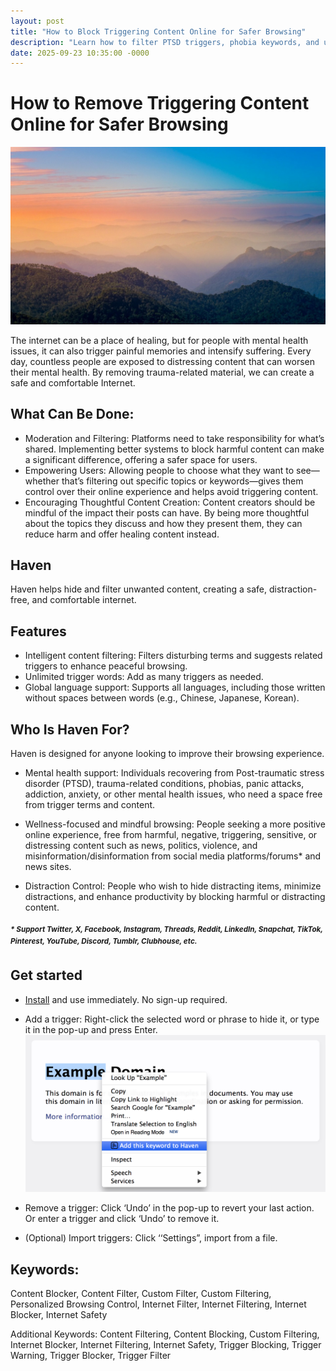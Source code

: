 ```yaml
---
layout: post
title: "How to Block Triggering Content Online for Safer Browsing"
description: "Learn how to filter PTSD triggers, phobia keywords, and unwanted content using Haven."
date: 2025-09-23 10:35:00 -0000
---
```


# How to Remove Triggering Content Online for Safer Browsing

![Haven Screenshot](/assets/images/Haven-navi-on-unsplash.jpeg)

The internet can be a place of healing, but for people with mental health issues, it can also trigger painful memories and intensify suffering. Every day, countless people are exposed to distressing content that can worsen their mental health. By removing trauma-related material, we can create a safe and comfortable Internet.


## What Can Be Done:

- Moderation and Filtering: Platforms need to take responsibility for what’s shared. Implementing better systems to block harmful content can make a significant difference, offering a safer space for users.
- Empowering Users: Allowing people to choose what they want to see—whether that’s filtering out specific topics or keywords—gives them control over their online experience and helps avoid triggering content.
- Encouraging Thoughtful Content Creation: Content creators should be mindful of the impact their posts can have. By being more thoughtful about the topics they discuss and how they present them, they can reduce harm and offer healing content instead.


## Haven

Haven helps hide and filter unwanted content, creating a safe, distraction-free, and comfortable internet.


## Features

- Intelligent content filtering: Filters disturbing terms and suggests related triggers to enhance peaceful browsing.
- Unlimited trigger words: Add as many triggers as needed.
- Global language support: Supports all languages, including those written without spaces between words (e.g., Chinese, Japanese, Korean).


## Who Is Haven For?
Haven is designed for anyone looking to improve their browsing experience.

- Mental health support:
Individuals recovering from Post-traumatic stress disorder (PTSD), trauma-related conditions, phobias, panic attacks, addiction, anxiety, or other mental health issues, who need a space free from trigger terms and content.

- Wellness-focused and mindful browsing:
People seeking a more positive online experience, free from harmful, negative, triggering, sensitive, or distressing content such as news, politics, violence, and misinformation/disinformation from social media platforms/forums* and news sites.

- Distraction Control:
People who wish to hide distracting items, minimize distractions, and enhance productivity by blocking harmful or distracting content.

##### <sup>* Support Twitter, X, Facebook, Instagram, Threads, Reddit, LinkedIn, Snapchat, TikTok, Pinterest, YouTube, Discord, Tumblr, Clubhouse, etc.</sup>

## Get started
- [Install](https://chromewebstore.google.com/detail/lomomjbaigpnimpfhillaoapccdhfdof?utm_source=github&utm_medium=referral
) and use immediately. No sign-up required.
- Add a trigger: Right-click the selected word or phrase to hide it, or type it in the pop-up and press Enter.
![Haven Screenshot](assets/images/Screen-Shot-01.png)

- Remove a trigger: Click ‘Undo’ in the pop-up to revert your last action. Or enter a trigger and click ‘Undo’ to remove it.
- (Optional) Import triggers: Click ‘‘Settings”, import from a file.

## Keywords:
Content Blocker, Content Filter, Custom Filter, Custom Filtering, Personalized Browsing Control, Internet Filter, Internet Filtering, Internet Blocker, Internet Safety

Additional Keywords: Content Filtering, Content Blocking, Custom Filtering, Internet Blocker, Internet Filtering, Internet Safety, Trigger Blocking, Trigger Warning, Trigger Blocker, Trigger Filter
